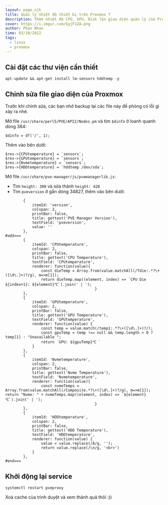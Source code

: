 ```yaml
---
layout: page.njk
title: Quản lý nhiệt độ thiết bị trên Proxmox 7
description: Thêm nhiệt độ CPU, GPU, Disk lên giao diện quản lý của Proxmox 7
cover: https://i.imgur.com/GyjF1ZA.png
author: Phan Nhan
time: 03/10/2022
tags:
  - linux
  - proxmox
---
```


## Cài đặt các thư viện cần thiết
```
apt-update && apt-get install lm-sensors hddtemp -y
```

## Chỉnh sửa file giao diện của Proxmox

Trước khi chỉnh sửa, các bạn nhớ backup lại các file này đề phòng có lỗi gì xảy ra nhé.

Mở file `/usr/share/perl5/PVE/API2/Nodes.pm` và tìm `$dinfo` ở loanh quanh dòng 364:

```
$dinfo = df('/', 1);
```

Thêm vào bên dưới:

```
$res->{CPUtemperature} = `sensors`;
$res->{GPUtemperature} = `sensors`;
$res->{Nvmetemperature} = `sensors`;
$res->{HDDtemperature} = `hddtemp /dev/sda`;
```

Mở file `/usr/share/pve-manager/js/pvemanagerlib.js`:
- Tìm `height: 300` và sửa thành `height: 420`
- Tìm `pveversion` ở gần dòng 34827, thêm vào bên dưới:

```
        {
            itemId: 'version',
            colspan: 2,
            printBar: false,
            title: gettext('PVE Manager Version'),
            textField: 'pveversion',
            value: ''
        },
#add===
        {
            itemId: 'CPUtemperature',
            colspan: 2,
            printBar: false,
            title: gettext('CPU Temperature'),
            textField: 'CPUtemperature',
            renderer: function(value){
                const dieTemp = Array.from(value.matchAll(/Tdie:.*?\+([\d\.]+)?/g), m=>m[1]);
                return dieTemp.map((element, index) => `CPU Die ${index+1}: ${element}℃`).join(' | ');
                                        }
        },
        {
            itemId: 'GPUtemperature',
            colspan: 2,
            printBar: false,
            title: gettext('GPU Temperature'),
            textField: 'GPUtemperature',
            renderer: function(value) {
                const temp = value.match(/temp1:.*?\+([\d\.]+)?/);
                const gpuTemp = temp !== null && temp.length > 0 ? temp[1] : "Unavailable ";
                return `GPU: ${gpuTemp}℃ `
            }
        },
        {
            itemId: 'Nvmetemperature',
            colspan: 2,
            printBar: false,
            title: gettext('Nvme Temperature'),
            textField: 'Nvmetemperature',
            renderer: function(value){
                const nvmeTemps = Array.from(value.matchAll(/Composite.*?\+([\d\.]+)?/g), m=>m[1]);
return "Nvme: " + nvmeTemps.map((element, index) => `${element}℃`).join(' | ');
                                        }
        },
        {
            itemId: 'HDDtemperature',
            colspan: 2,
            printBar: false,
            title: gettext('HDD Temperature'),
            textField: 'HDDtemperature',
            renderer: function(value) {
                value = value.replace(/Â/g, '');
                return value.replace(/\n/g, '<br>')
            }
        },
#end===
```

## Khởi động lại service

```
systemctl restart pveproxy
```

Xoá cache của trình duyệt và xem thành quả thôi :))
